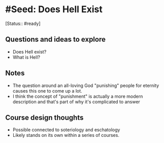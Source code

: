 
# #Seed: Does Hell Exist
[Status:: #ready]

## Questions and ideas to explore
- Does Hell exist? 
- What is Hell?

## Notes
- The question around an all-loving God "punishing" people for eternity causes this one to come up a lot. 
- I think the concept of "punishment" is actually a more modern description and that's part of why it's complicated to answer

## Course design thoughts
- Possible connected to soteriology and eschatology
- Likely stands on its own within a series of courses.